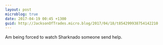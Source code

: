 ```yaml
---
layout: post
microblog: true
date: 2017-04-19 00:45 +1300
guid: http://JacksonOfTrades.micro.blog/2017/04/18/t854299938754142210.html
---
```

Am being forced to watch Sharknado someone send help.
